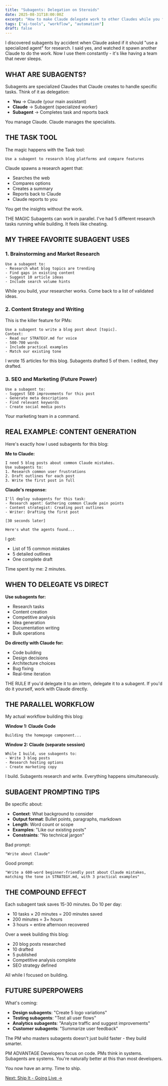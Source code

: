 ```yaml
---
title: "Subagents: Delegation on Steroids"
date: 2025-08-31T18:00:00Z
excerpt: "How to make Claude delegate work to other Claudes while you focus on decisions."
tags: ["ai-tools", "workflow", "automation"]
draft: false
---
```


I discovered subagents by accident when Claude asked if it should "use a specialized agent" for research. I said yes, and watched it spawn another Claude to do the work. Now I use them constantly - it's like having a team that never sleeps.

## WHAT ARE SUBAGENTS?

Subagents are specialized Claudes that Claude creates to handle specific tasks. Think of it as delegation:

- **You** → Claude (your main assistant)
- **Claude** → Subagent (specialized worker)
- **Subagent** → Completes task and reports back

You manage Claude. Claude manages the specialists.

## THE TASK TOOL

The magic happens with the Task tool:

```
Use a subagent to research blog platforms and compare features
```

Claude spawns a research agent that:
- Searches the web
- Compares options
- Creates a summary
- Reports back to Claude
- Claude reports to you

You get the insights without the work.

<span class="context-label">THE MAGIC</span> <span class="context-text">Subagents can work in parallel. I've had 5 different research tasks running while building. It feels like cheating.</span>

## MY THREE FAVORITE SUBAGENT USES

### 1. Brainstorming and Market Research

```
Use a subagent to:
- Research what blog topics are trending
- Find gaps in existing content
- Suggest 10 article ideas
- Include search volume hints
```

While you build, your researcher works. Come back to a list of validated ideas.

### 2. Content Strategy and Writing

This is the killer feature for PMs:

```
Use a subagent to write a blog post about [topic].
Context:
- Read our STRATEGY.md for voice
- 500-700 words
- Include practical examples
- Match our existing tone
```

I wrote 15 articles for this blog. Subagents drafted 5 of them. I edited, they drafted.

### 3. SEO and Marketing (Future Power)

```
Use a subagent to:
- Suggest SEO improvements for this post
- Generate meta descriptions
- Find relevant keywords
- Create social media posts
```

Your marketing team in a command.

## REAL EXAMPLE: CONTENT GENERATION

Here's exactly how I used subagents for this blog:

**Me to Claude:**
```
I need 5 blog posts about common Claude mistakes. 
Use subagents to:
1. Research common user frustrations
2. Draft outlines for each post
3. Write the first post in full
```

**Claude's response:**
```
I'll deploy subagents for this task:
- Research agent: Gathering common Claude pain points
- Content strategist: Creating post outlines
- Writer: Drafting the first post

[30 seconds later]

Here's what the agents found...
```

I got:
- List of 15 common mistakes
- 5 detailed outlines
- One complete draft

Time spent by me: 2 minutes.

## WHEN TO DELEGATE VS DIRECT

**Use subagents for:**
- Research tasks
- Content creation
- Competitive analysis
- Idea generation
- Documentation writing
- Bulk operations

**Do directly with Claude for:**
- Code building
- Design decisions
- Architecture choices
- Bug fixing
- Real-time iteration

<span class="context-label">THE RULE</span> <span class="context-text">If you'd delegate it to an intern, delegate it to a subagent. If you'd do it yourself, work with Claude directly.</span>

## THE PARALLEL WORKFLOW

My actual workflow building this blog:

**Window 1: Claude Code**
```
Building the homepage component...
```

**Window 2: Claude (separate session)**
```
While I build, use subagents to:
- Write 3 blog posts
- Research hosting options
- Create marketing copy
```

I build. Subagents research and write. Everything happens simultaneously.

## SUBAGENT PROMPTING TIPS

Be specific about:
- **Context**: What background to consider
- **Output format**: Bullet points, paragraphs, markdown
- **Length**: Word count or scope
- **Examples**: "Like our existing posts"
- **Constraints**: "No technical jargon"

Bad prompt:
```
"Write about Claude"
```

Good prompt:
```
"Write a 600-word beginner-friendly post about Claude mistakes, 
matching the tone in STRATEGY.md, with 3 practical examples"
```

## THE COMPOUND EFFECT

Each subagent task saves 15-30 minutes. Do 10 per day:
- 10 tasks × 20 minutes = 200 minutes saved
- 200 minutes = 3+ hours
- 3 hours = entire afternoon recovered

Over a week building this blog:
- 20 blog posts researched
- 10 drafted
- 5 published
- Competitive analysis complete
- SEO strategy defined

All while I focused on building.

## FUTURE SUPERPOWERS

What's coming:
- **Design subagents**: "Create 5 logo variations"
- **Testing subagents**: "Test all user flows"
- **Analytics subagents**: "Analyze traffic and suggest improvements"
- **Customer subagents**: "Summarize user feedback"

The PM who masters subagents doesn't just build faster - they build smarter.

<span class="context-label">PM ADVANTAGE</span> <span class="context-text">Developers focus on code. PMs think in systems. Subagents are systems. You're naturally better at this than most developers.</span>

You now have an army. Time to ship.

[Next: Ship It - Going Live →](/posts/ship-it-going-live)